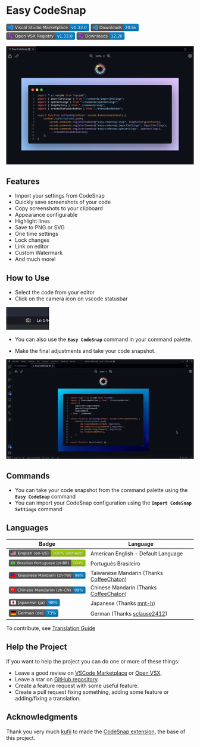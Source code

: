# Easy CodeSnap

[![Visual Studio Marketplace](https://raw.githubusercontent.com/ArthurLobopro/easy-codesnap/refs/heads/Badges/vscode-version.png)](https://marketplace.visualstudio.com/items?itemName=ArthurLobo.easy-codesnap)
[![Installs](https://raw.githubusercontent.com/ArthurLobopro/easy-codesnap/refs/heads/Badges/vscode-downloads.png)](https://marketplace.visualstudio.com/items?itemName=ArthurLobo.easy-codesnap)
[![Open VSX Version](https://raw.githubusercontent.com/ArthurLobopro/easy-codesnap/refs/heads/Badges/open-vsx-version.png)](https://open-vsx.org/extension/ArthurLobo/easy-codesnap) [![Open VSX Downloads](https://raw.githubusercontent.com/ArthurLobopro/easy-codesnap/refs/heads/Badges/open-vsx-downloads.png)](https://open-vsx.org/extension/ArthurLobo/easy-codesnap)



![Banner](https://raw.githubusercontent.com/ArthurLobopro/easy-codesnap/main/screenshots/banner.png)

## Features

- Import your settings from CodeSnap
- Quickly save screenshots of your code
- Copy screenshots to your clipboard
- Appearance configurable
- Highlight lines
- Save to PNG or SVG
- One time settings
- Lock changes
- Link on editor
- Custom Watermark
- And much more!

## How to Use

- Select the code from your editor
- Click on the camera icon on vscode statusbar

![icon screenshot](https://raw.githubusercontent.com/ArthurLobopro/easy-codesnap/master/screenshots/screenshot-icon.png)

- You can also use the **`Easy CodeSnap`** command in your command palette.

- Make the final adjustments and take your code snapshot.

![](https://raw.githubusercontent.com/ArthurLobopro/easy-codesnap/main/screenshots/one-time-config.gif)

## Commands

- You can take your code snapshot from the command palette using the **`Easy CodeSnap`** command
- You can import your CodeSnap configuration using the **`Import CodeSnap Settings`** command

## Languages

Badge | Language
--- | ---
![](https://raw.githubusercontent.com/ArthurLobopro/easy-codesnap/refs/heads/Badges/en-us.png) | American English - Default Language
![](https://raw.githubusercontent.com/ArthurLobopro/easy-codesnap/refs/heads/Badges/pt-br.png) | Português Brasileiro
![](https://raw.githubusercontent.com/ArthurLobopro/easy-codesnap/refs/heads/Badges/zh-tw.png) | Taiwanese Mandarin (Thanks [CoffeeChaton](https://github.com/CoffeeChaton))
![](https://raw.githubusercontent.com/ArthurLobopro/easy-codesnap/refs/heads/Badges/zh-cn.png) | Chinese Mandarin (Thanks [CoffeeChaton](https://github.com/CoffeeChaton))
![](https://raw.githubusercontent.com/ArthurLobopro/easy-codesnap/refs/heads/Badges/ja.png) | Japanese (Thanks [mnt-h](https://github.com/mnt-h))
![](https://raw.githubusercontent.com/ArthurLobopro/easy-codesnap/refs/heads/Badges/de.png) | German (Thanks [sclause2412](https://github.com/sclause2412))

To contribute, see [Translation Guide](https://raw.githubusercontent.com/ArthurLobopro/easy-codesnap/refs/heads/main/TranslationGuide.md)

## Help the Project

If you want to help the project you can do one or more of these things:

* Leave a good review on [VSCode Marketplace](https://marketplace.visualstudio.com/items?itemName=ArthurLobo.easy-codesnap&ssr=false#review-details) or [Open VSX](https://open-vsx.org/extension/ArthurLobo/easy-codesnap/reviews).
* Leave a star on [GitHub repository](https://github.com/ArthurLobopro/easy-codesnap).
* Create a feature request with some useful feature.
* Create a pull request fixing something, adding some feature or adding/fixing a translation.

## Acknowledgments

Thank you very much [kufii](https://github.com/kufii/) to made the [CodeSnap extension](https://github.com/kufii/CodeSnap), the base of this project.
